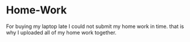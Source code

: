 # Home-Work
For  buying my laptop late I could not submit my home work in time. that is why I uploaded all of my home work together.
